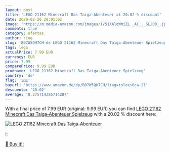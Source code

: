 ```yaml
---
layout: post
title: 'LEGO 21162 Minecraft Das Taiga-Abenteuer at 20.02 % discount'
date: 2020-02-26 20:01:02
image: 'https://m.media-amazon.com/images/I/51XAlqWmiZL._AC_._SL200_.jpg'
comments: true
category: ofertas
author: ring
slug: 'B07W5QH7CH-de LEGO 21162 Minecraft Das Taiga-Abenteuer Spielzeug'
tags: lego
actualPrice: 7.99 EUR
currency: EUR
price: 7.99
comparePrice: 9.99 EUR
prodname: 'LEGO 21162 Minecraft Das Taiga-Abenteuer Spielzeug'
country: 'de'
flag: '🇩🇪'
buyurl: 'https://www.amazon.de/dp/B07W5QH7CH/?tag=tolees0ca-21'
descuento: '20.02'
average: '8.275714285714287'
---
```


With a final price of 7.99 EUR (original: 9.99 EUR) you can find [LEGO 21162 Minecraft Das Taiga-Abenteuer Spielzeug](https://www.amazon.de/dp/B07W5QH7CH/?tag=tolees0ca-21) with a  20.02 % discount here:

[![LEGO 21162 Minecraft Das Taiga-Abenteuer](https://m.media-amazon.com/images/I/51XAlqWmiZL._AC_._SL200_.jpg)](https://www.amazon.de/dp/B07W5QH7CH/?tag=tolees0ca-21)

ℹ️:


[🛒 Buy it!!](https://www.amazon.de/dp/B07W5QH7CH/?tag=tolees0ca-21)
